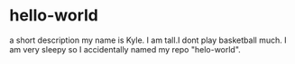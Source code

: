# hello-world
a short description
my name is Kyle. I am tall.I dont play basketball much.
I am very sleepy so I accidentally named my repo "helo-world".
